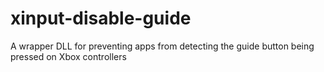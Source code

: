 # xinput-disable-guide
A wrapper DLL for preventing apps from detecting the guide button being pressed on Xbox controllers
